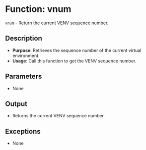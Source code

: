 # Function: vnum

`vnum` - Return the current VENV sequence number.

## Description

- **Purpose**: Retrieves the sequence number of the current virtual environment.
- **Usage**: Call this function to get the VENV sequence number.

## Parameters

- None

## Output

- Returns the current VENV sequence number.

## Exceptions

- None
